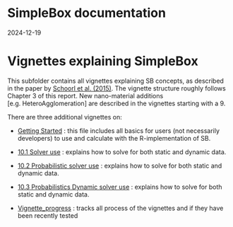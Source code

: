 SimpleBox documentation
================
2024-12-19

# Vignettes explaining SimpleBox

This subfolder contains all vignettes explaining SB concepts, as
described in the paper by [Schoorl et
al. (2015)](https://www.rivm.nl/bibliotheek/rapporten/2015-0161.html).
The vignette structure roughly follows Chapter 3 of this report. New
nano-material additions \[e.g. HeteroAgglomeration\] are described in
the vignettes starting with a 9.

There are three additional vignettes on:

- [Getting Started](/vignettes/Getting-started.md) : this file includes
  all basics for users (not necessarily developers) to use and calculate
  with the R-implementation of SB.

- [10.1 Solver use](/vignettes/10.1-Uncertain-solver-use.Rmd) : explains
  how to solve for both static and dynamic data.

- [10.2 Probabilistic solver
  use](/vignettes/10.2-Uncertain-solver-use.Rmd) : explains how to solve
  for both static and dynamic data.

- [10.3 Probabilistics Dynamic solver
  use](/vignettes/10.3-Uncertain-dynamic-solver-use.Rmd) : explains how
  to solve for both static and dynamic data.

- [Vignette_progress](/vignettes/Vignette-progress.md) : tracks all
  process of the vignettes and if they have been recently tested
